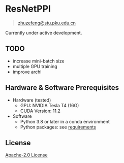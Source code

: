 # ResNetPPI

> zhuzefeng@stu.pku.edu.cn

Currently under active development.

## TODO

* increase mini-batch size
* multiple GPU training
* improve archi

## Hardware & Software Prerequisites

* Hardware (tested)
  * GPU: NVIDIA Tesla T4 (16G)
  * CUDA Version: 11.2
* Software
  * Python 3.8 or later in a conda environment
  * Python packages: see [requirements](requirements.txt)

## License

[Apache-2.0 License](LICENSE)
